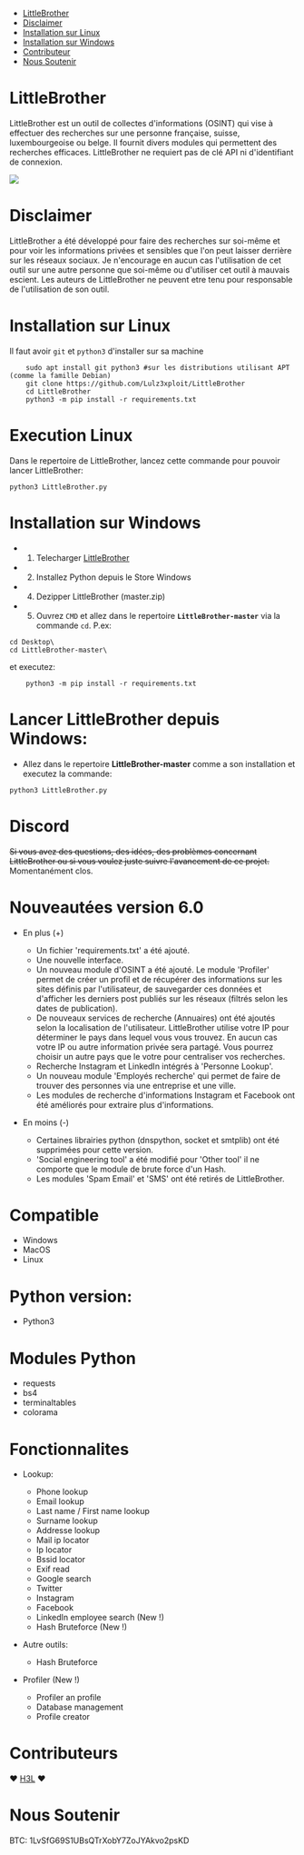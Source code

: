 * [LittleBrother](#LittleBrother)
* [Disclaimer](#Disclaimer)
* [Installation sur Linux](#Installation-sur-Linux)
* [Installation sur Windows](#Installation-sur-Windows)
* [Contributeur](#Contributeur)
* [Nous Soutenir](#Nous-Soutenir)

LittleBrother
=

LittleBrother est un outil de collectes d'informations (OSINT) qui vise à effectuer des recherches sur une personne française, suisse, luxembourgeoise ou belge. Il fournit divers modules qui permettent des recherches efficaces. LittleBrother ne requiert pas de clé API ni d'identifiant de connexion.

![](https://i.ibb.co/YdvfVPw/Capture.png)

Disclaimer
=
LittleBrother a été développé pour faire des recherches sur soi-même et pour voir les informations privées et sensibles que l'on peut laisser derrière sur les réseaux sociaux. Je n'encourage en aucun cas l'utilisation de cet outil sur une autre personne que soi-même ou d'utiliser cet outil à mauvais escient. Les auteurs de LittleBrother ne peuvent etre tenu pour responsable de l'utilisation de son outil.


Installation sur Linux
=
Il faut avoir `git` et `python3` d'installer sur sa machine
```
    sudo apt install git python3 #sur les distributions utilisant APT (comme la famille Debian)
    git clone https://github.com/Lulz3xploit/LittleBrother
    cd LittleBrother
    python3 -m pip install -r requirements.txt
```    

Execution Linux
=
Dans le repertoire de LittleBrother, lancez cette commande pour pouvoir lancer LittleBrother:
```
python3 LittleBrother.py
```

Installation sur Windows
=
- 1. Telecharger [LittleBrother](https://github.com/lulz3xploit/LittleBrother/archive/master.zip)
- 2. Installez Python depuis le Store Windows
- 4. Dezipper LittleBrother (master.zip)
- 5. Ouvrez `CMD` et allez dans le repertoire **`LittleBrother-master`** via la commande `cd`.
     P.ex: 
```
cd Desktop\
cd LittleBrother-master\
``` 
et executez:
```
    python3 -m pip install -r requirements.txt
```

Lancer LittleBrother depuis Windows:
=
- Allez dans le repertoire **LittleBrother-master** comme a son installation et executez la commande: 
```
python3 LittleBrother.py
```

Discord
=
~~Si vous avez des questions, des idées, des problèmes concernant LittleBrother ou si vous voulez juste suivre l'avancement de ce projet.~~
Momentanément clos.

Nouveautées version 6.0
=
- En plus (+)
	- Un fichier 'requirements.txt' a été ajouté.
	- Une nouvelle interface.
	- Un nouveau module d'OSINT a été ajouté. Le module 'Profiler' permet de créer un profil et de récupérer des informations sur les sites définis par l'utilisateur, de sauvegarder ces données et d'afficher les derniers post publiés sur les réseaux (filtrés selon les dates de publication).
	- De nouveaux services de recherche (Annuaires) ont été ajoutés selon la localisation de l'utilisateur. LittleBrother utilise votre IP pour déterminer le pays dans lequel vous vous trouvez. En aucun cas votre IP ou autre information privée sera partagé. Vous pourrez choisir un autre pays que le votre pour centraliser vos recherches.
	- Recherche Instagram et LinkedIn intégrés à 'Personne Lookup'.
	- Un nouveau module 'Employés recherche' qui permet de faire de trouver des personnes via une entreprise et une ville.
	- Les modules de recherche d'informations Instagram et Facebook ont été améliorés pour extraire plus d'informations.  

- En moins (-)
	- Certaines librairies python (dnspython, socket et smtplib) ont été supprimées pour cette version.
	- 'Social engineering tool' a été modifié pour 'Other tool' il ne comporte que le module de brute force d'un Hash.
	- Les modules 'Spam Email' et 'SMS' ont été retirés de LittleBrother.


Compatible
=
- Windows
- MacOS
- Linux

Python version:
=
- Python3

Modules Python
=
- requests
- bs4
- terminaltables
- colorama

Fonctionnalites
=
 - Lookup:
	- Phone lookup
	- Email lookup
	- Last name / First name lookup
	- Surname lookup
	- Addresse lookup
	- Mail ip locator
	- Ip locator
	- Bssid locator
	- Exif read
	- Google search
	- Twitter
	- Instagram
	- Facebook
	- LinkedIn employee search (New !)
	- Hash Bruteforce (New !)

 - Autre outils:

	- Hash Bruteforce

- Profiler (New !)
	- Profiler an profile
	- Database management
	- Profile creator

Contributeurs
=
❤️ [H3L](https://github.com/lrhel) ❤

Nous Soutenir
=
BTC: 1LvSfG69S1UBsQTrXobY7ZoJYAkvo2psKD
